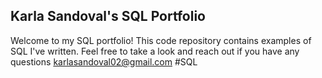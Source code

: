 ## Karla Sandoval's SQL Portfolio

Welcome to my SQL portfolio! This code repository contains examples of SQL I've written. Feel free to take a look and reach out if you have any questions karlasandoval02@gmail.com  #SQL

